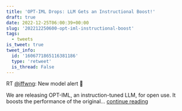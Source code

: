 ```yaml
---
title: 'OPT-IML Drops: LLM Gets an Instructional Boost!'
draft: true
date: 2022-12-25T06:00:39+00:00
slug: '202212250600-opt-iml-instructional-boost'
tags:
  - tweets
is_tweet: true
tweet_info:
  id: '1606771865116381186'
  type: 'retweet'
  is_thread: False
---
```




RT [@jffwng](https://x.com/jffwng): New model alert 🚨

We are releasing OPT-IML, an instruction-tuned LLM,  for open use. It boosts the performance of the original… [continue reading](https://x.com/sytelus/status/1606771865116381186)
